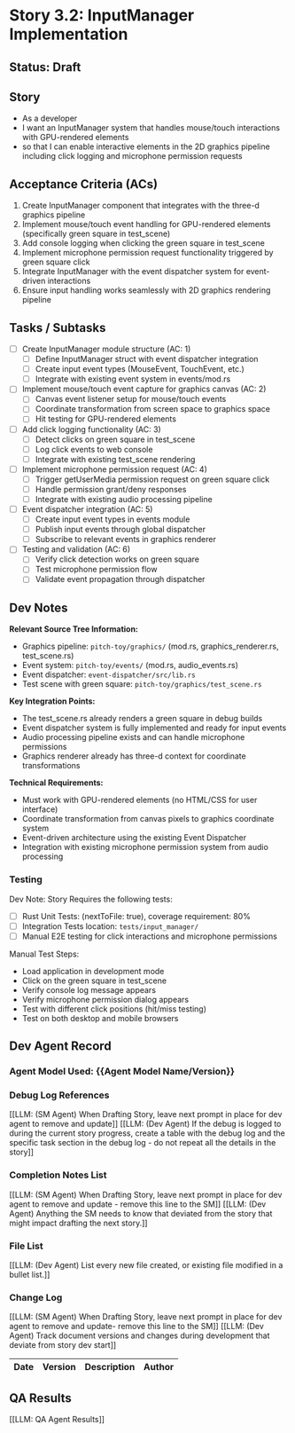 # Story 3.2: InputManager Implementation

## Status: Draft

## Story

- As a developer
- I want an InputManager system that handles mouse/touch interactions with GPU-rendered elements
- so that I can enable interactive elements in the 2D graphics pipeline including click logging and microphone permission requests

## Acceptance Criteria (ACs)

1. Create InputManager component that integrates with the three-d graphics pipeline
2. Implement mouse/touch event handling for GPU-rendered elements (specifically green square in test_scene)
3. Add console logging when clicking the green square in test_scene
4. Implement microphone permission request functionality triggered by green square click
5. Integrate InputManager with the event dispatcher system for event-driven interactions
6. Ensure input handling works seamlessly with 2D graphics rendering pipeline

## Tasks / Subtasks

- [ ] Create InputManager module structure (AC: 1)
  - [ ] Define InputManager struct with event dispatcher integration
  - [ ] Create input event types (MouseEvent, TouchEvent, etc.)
  - [ ] Integrate with existing event system in events/mod.rs
- [ ] Implement mouse/touch event capture for graphics canvas (AC: 2)
  - [ ] Canvas event listener setup for mouse/touch events
  - [ ] Coordinate transformation from screen space to graphics space
  - [ ] Hit testing for GPU-rendered elements
- [ ] Add click logging functionality (AC: 3)
  - [ ] Detect clicks on green square in test_scene
  - [ ] Log click events to web console
  - [ ] Integrate with existing test_scene rendering
- [ ] Implement microphone permission request (AC: 4)
  - [ ] Trigger getUserMedia permission request on green square click
  - [ ] Handle permission grant/deny responses
  - [ ] Integrate with existing audio processing pipeline
- [ ] Event dispatcher integration (AC: 5)
  - [ ] Create input event types in events module
  - [ ] Publish input events through global dispatcher
  - [ ] Subscribe to relevant events in graphics renderer
- [ ] Testing and validation (AC: 6)
  - [ ] Verify click detection works on green square
  - [ ] Test microphone permission flow
  - [ ] Validate event propagation through dispatcher

## Dev Notes

**Relevant Source Tree Information:**
- Graphics pipeline: `pitch-toy/graphics/` (mod.rs, graphics_renderer.rs, test_scene.rs)
- Event system: `pitch-toy/events/` (mod.rs, audio_events.rs)
- Event dispatcher: `event-dispatcher/src/lib.rs`
- Test scene with green square: `pitch-toy/graphics/test_scene.rs`

**Key Integration Points:**
- The test_scene.rs already renders a green square in debug builds
- Event dispatcher system is fully implemented and ready for input events
- Audio processing pipeline exists and can handle microphone permissions
- Graphics renderer already has three-d context for coordinate transformations

**Technical Requirements:**
- Must work with GPU-rendered elements (no HTML/CSS for user interface)
- Coordinate transformation from canvas pixels to graphics coordinate system
- Event-driven architecture using the existing Event Dispatcher
- Integration with existing microphone permission system from audio processing

### Testing

Dev Note: Story Requires the following tests:

- [ ] Rust Unit Tests: (nextToFile: true), coverage requirement: 80%
- [ ] Integration Tests location: `tests/input_manager/`
- [ ] Manual E2E testing for click interactions and microphone permissions

Manual Test Steps:
- Load application in development mode
- Click on the green square in test_scene
- Verify console log message appears
- Verify microphone permission dialog appears
- Test with different click positions (hit/miss testing)
- Test on both desktop and mobile browsers

## Dev Agent Record

### Agent Model Used: {{Agent Model Name/Version}}

### Debug Log References

[[LLM: (SM Agent) When Drafting Story, leave next prompt in place for dev agent to remove and update]]
[[LLM: (Dev Agent) If the debug is logged to during the current story progress, create a table with the debug log and the specific task section in the debug log - do not repeat all the details in the story]]

### Completion Notes List

[[LLM: (SM Agent) When Drafting Story, leave next prompt in place for dev agent to remove and update - remove this line to the SM]]
[[LLM: (Dev Agent) Anything the SM needs to know that deviated from the story that might impact drafting the next story.]]

### File List

[[LLM: (Dev Agent) List every new file created, or existing file modified in a bullet list.]]

### Change Log

[[LLM: (SM Agent) When Drafting Story, leave next prompt in place for dev agent to remove and update- remove this line to the SM]]
[[LLM: (Dev Agent) Track document versions and changes during development that deviate from story dev start]]

| Date | Version | Description | Author |
| :--- | :------ | :---------- | :----- |

## QA Results

[[LLM: QA Agent Results]]